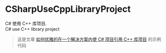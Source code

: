 # CSharpUseCppLibraryProject

C# 使用 C++ 库项目. \
C# use C++ library project

> 这是文章 [如何优雅的在一个解决方案内使 C# 项目引用 C++ 库项目](http://slimenull.com/posts/202410060603/) 的示例代码
